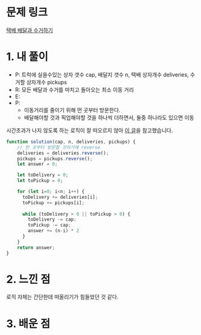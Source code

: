 # 문제 링크

[택배 배달과 수거하기](https://school.programmers.co.kr/learn/courses/30/lessons/150369)

# 1. 내 풀이

- P: 트럭에 실을수있는 상자 갯수 cap, 배달지 갯수 n, 택배 상자개수 deliveries, 수거할 상자개수 pickups
- R: 모든 배달과 수거를 마치고 돌아오는 최소 이동 거리
- E:
- P:
  - 이동거리를 줄이기 위해 먼 곳부터 방문한다. 
  - 배달해야할 것과 픽업해야할 것을 하나씩 더하면서, 둘중 하나라도 있으면 이동

시간초과가 나지 않도록 하는 로직이 잘 떠오르지 않아 [이 글](https://oh2279.tistory.com/147#recentEntries)을 참고했습니다.



```js
function solution(cap, n, deliveries, pickups) {
    // 먼 곳부터 방문할 것이기에 reverse
    deliveries = deliveries.reverse();
    pickups = pickups.reverse();
    let answer = 0;

    let toDelivery = 0;
    let toPickup = 0;

    for (let i=0; i<n; i++) {
      toDelivery += deliveries[i];
      toPickup += pickups[i];
  
      while (toDelivery > 0 || toPickup > 0) {
        toDelivery -= cap;
        toPickup -= cap;
        answer += (n-i) * 2
      }
    }
    return answer;
}
```

# 2. 느낀 점

로직 자체는 간단한데 떠올리기가 힘들었던 것 같다.

# 3. 배운 점
